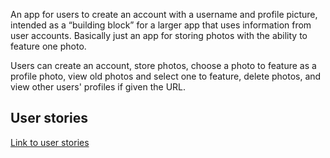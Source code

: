 An app for users to create an account with a username and profile picture, intended as a “building block” for a larger app that uses information from user accounts. Basically just an app for storing photos with the ability to feature one photo.

Users can create an account, store photos, choose a photo to feature as a profile photo, view old photos and select one to feature, delete photos, and view other users' profiles if given the URL.

## User stories

[Link to user stories](user_stories.md)

